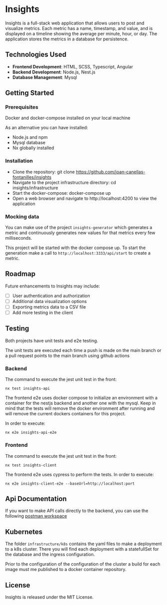 # Insights

Insights is a full-stack web application that allows users to post and visualize metrics. Each metric has a name, timestamp, and value, and is displayed on a timeline showing the average per minute, hour, or day. The application stores the metrics in a database for persistence.

## Technologies Used

* **Frontend Development**: HTML, SCSS, Typescript, Angular
* **Backend Development**: Node.js, Nest.js
* **Database Management**: Mysql

## Getting Started

### Prerequisites
Docker and docker-compose installed on your local machine

As an alternative you can have installed:
- Node.js and npm
- Mysql database
- Nx globally installed

### Installation

- Clone the repository: git clone https://github.com/joan-canellas-fontanilles/insights
- Navigate to the project infrastructure directory: cd insights/infrastructure
- Start the docker-compose: docker-compose up
- Open a web browser and navigate to http://localhost:4200 to view the application

### Mocking data

You can make use of the project `insights-generator` which generates a metric and continuously generates new 
values for that metrics every few milliseconds.

This project will be started with the docker compose up. To start the generation make a call to `http://localhost:3333/api/start` to create a metric.

## Roadmap
Future enhancements to Insights may include:

- [ ] User authentication and authorization
- [ ] Additional data visualization options
- [ ] Exporting metrics data to a CSV file
- [ ] Add more testing in the client

## Testing

Both projects have unit tests and e2e testing.

The unit tests are executed each time a push is made on the main branch or a pull request points to the main branch using github actions


### Backend

The command to execute the jest unit test in the front:

```
nx test insights-api
```

The frontend e2e uses docker compose to initialize an environment with a container for the nestjs backend and another one with the mysql.
Keep in mind that the tests will remove the docker environment after running and will remove the current dockers containers for this project.

In order to execute:

```
nx e2e insights-api-e2e
```

### Frontend

The command to execute the jest unit test in the front:

```
nx test insights-client
```

The frontend e2e uses cypress to perform the tests. In order to execute:

```
nx e2e insights-client-e2e --baseUrl=http://localhost:port
```


## Api Documentation

If you want to make API calls directly to the backend, you can use the following [postman workspace](https://documenter.getpostman.com/view/26439222/2s93K1r1Hj)

## Kubernetes

The folder `infrastructure/k8s` contains the yaml files to make a deployment to a k8s cluster.
There you will find each deployment with a statefullSet for the database and the ingress configuration.

Prior to the configuration of the configuration of the cluster a build for each image must me published to a docker container repository.

## License
Insights is released under the MIT License.
